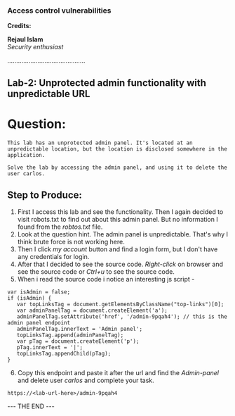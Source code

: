 ### Access control vulnerabilities

**Credits:**

**Rejaul Islam**  
_Security enthusiast_

............................................

## Lab-2: Unprotected admin functionality with unpredictable URL

# Question:

```
This lab has an unprotected admin panel. It's located at an unpredictable location, but the location is disclosed somewhere in the application.

Solve the lab by accessing the admin panel, and using it to delete the user carlos.
```

## Step to Produce:

1. First I access this lab and see the functionality. Then I again decided to visit robots.txt to find out about this admin panel. But no information I found from the _robtos.txt_ file.
2. Look at the question hint. The admin panel is unpredictable. That's why I think brute force is not working here.
3. Then I click _my account_ button and find a login form, but I don't have any credentials for login.
4. After that I decided to see the source code. _Right-click_ on browser and see the source code or _Ctrl+u_ to see the source code.
5. When i read the source code i notice an interesting js script -

```
var isAdmin = false;
if (isAdmin) {
   var topLinksTag = document.getElementsByClassName("top-links")[0];
   var adminPanelTag = document.createElement('a');
   adminPanelTag.setAttribute('href', '/admin-9pqah4'); // this is the admin panel endpoint
   adminPanelTag.innerText = 'Admin panel';
   topLinksTag.append(adminPanelTag);
   var pTag = document.createElement('p');
   pTag.innerText = '|';
   topLinksTag.appendChild(pTag);
}
```

6. Copy this endpoint and paste it after the url and find the _Admin-panel_ and delete user _carlos_ and complete your task.

```
https://<lab-url-here>/admin-9pqah4
```

--- THE END ---
